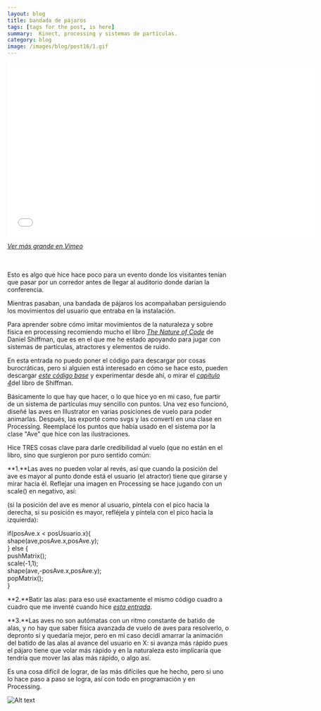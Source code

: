```yaml
---
layout: blog
title: bandada de pájaros
tags: [tags for the post, is here]  
summary:  Kinect, processing y sistemas de partículas.
category: blog
image: /images/blog/post16/1.gif
---
```


<p><iframe frameborder="0" height="394" src="//player.vimeo.com/video/134890135" width="700"></iframe></p>

_[Ver más grande en Vimeo](https://vimeo.com/134890135)_

<br>
<br>
Esto es algo que hice hace poco para un evento donde los visitantes tenían que pasar por un corredor antes de llegar al auditorio donde darían la conferencia.

Mientras pasaban, una bandada de pájaros los acompañaban persiguiendo los movimientos del usuario que entraba en la instalación. 

Para aprender sobre cómo imitar movimientos de la naturaleza y sobre física en processing recomiendo mucho el libro [*The Nature of Code*](http://natureofcode.com/book/) de Daniel Shiffman, que es en el que me he estado apoyando para jugar con sistemas de partículas, atractores y elementos de ruido. 

En esta entrada no puedo poner el código para descargar por cosas burocráticas, pero si alguien está interesado en cómo se hace esto, pueden descargar [*este código base*](https://dl.dropboxusercontent.com/u/21566953/mqvlm/post16_bandada/sketch140539.zip) y experimentar desde ahí, o mirar el [*capítulo 4*](http://natureofcode.com/book/chapter-4-particle-systems/)del libro de Shiffman. 

Básicamente lo que hay que hacer, o lo que hice yo en mi caso, fue partir de un sistema de partículas muy sencillo con puntos. Una vez eso funcionó, diseñé las aves en Illustrator en varias posiciones de vuelo para poder animarlas. Después, las exporté como svgs y las convertí en una clase en Processing. Reemplacé los puntos que había usado en el sistema por la clase "Ave" que hice con las ilustraciones.

Hice TRES cosas clave para darle credibilidad al vuelo (que no están en el libro, sino que surgieron por puro sentido común:

**1.**Las aves no pueden volar al revés, así que cuando la posición del ave es mayor al punto donde está el usuario (el atractor) tiene que girarse y mirar hacia él. Reflejar una imagen en Processing se hace jugando con un scale() en negativo, así:

(si la posición del ave es menor al usuario, píntela con el pico hacia la derecha, si su posición es mayor, refléjela y píntela con el pico hacia la izquierda):


 if(posAve.x < posUsuario.x){      
     shape(ave,posAve.x,posAve.y);    
   }  else {  
     pushMatrix();  
     scale(-1,1);  
     shape(ave,-posAve.x,posAve.y);  
     popMatrix();  
     }  




**2.**Batir las alas: para eso usé exactamente el mismo código cuadro a cuadro que me inventé cuando hice [*esta entrada*](http://mqvlm.github.io/blog/mar.html). 

**3.**Las aves no son autómatas con un ritmo constante de batido de alas, y no hay que saber física avanzada de vuelo de aves para resolverlo, o depronto sí y quedaría mejor, pero en mi caso decidí amarrar la animación del batido de las alas al avance del usuario en X: si avanza más rápido pues el pájaro tiene que volar más rápido y en la naturaleza esto implicaría que tendría que mover las alas más rápido, o algo así. 
<br>

Es una cosa difícil de lograr, de las más difíciles que he hecho, pero si uno lo hace paso a paso se logra, así con todo en programación y en Processing.

![Alt text](/images/blog/post16/2.gif "bandada")




<br>
<br>

